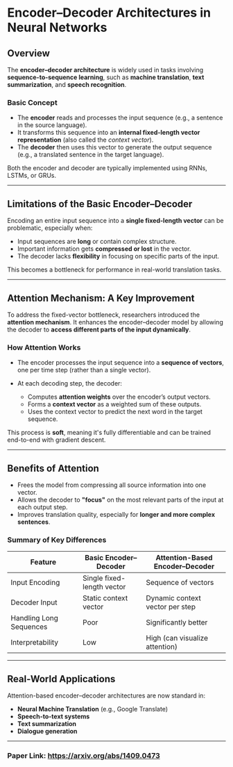 # Encoder–Decoder Architectures in Neural Networks

## Overview

The **encoder–decoder architecture** is widely used in tasks involving **sequence-to-sequence learning**, such as **machine translation**, **text summarization**, and **speech recognition**.

### Basic Concept

* The **encoder** reads and processes the input sequence (e.g., a sentence in the source language).
* It transforms this sequence into an **internal fixed-length vector representation** (also called the *context vector*).
* The **decoder** then uses this vector to generate the output sequence (e.g., a translated sentence in the target language).

Both the encoder and decoder are typically implemented using RNNs, LSTMs, or GRUs.

---

## Limitations of the Basic Encoder–Decoder

Encoding an entire input sequence into a **single fixed-length vector** can be problematic, especially when:

* Input sequences are **long** or contain complex structure.
* Important information gets **compressed or lost** in the vector.
* The decoder lacks **flexibility** in focusing on specific parts of the input.

This becomes a bottleneck for performance in real-world translation tasks.

---

## Attention Mechanism: A Key Improvement

To address the fixed-vector bottleneck, researchers introduced the **attention mechanism**. It enhances the encoder–decoder model by allowing the decoder to **access different parts of the input dynamically**.

### How Attention Works

* The encoder processes the input sequence into a **sequence of vectors**, one per time step (rather than a single vector).
* At each decoding step, the decoder:

  * Computes **attention weights** over the encoder’s output vectors.
  * Forms a **context vector** as a weighted sum of these outputs.
  * Uses the context vector to predict the next word in the target sequence.

This process is **soft**, meaning it's fully differentiable and can be trained end-to-end with gradient descent.

---

## Benefits of Attention

* Frees the model from compressing all source information into one vector.
* Allows the decoder to **"focus"** on the most relevant parts of the input at each output step.
* Improves translation quality, especially for **longer and more complex sentences**.

### Summary of Key Differences

| Feature                 | Basic Encoder–Decoder      | Attention-Based Encoder–Decoder |
| ----------------------- | -------------------------- | ------------------------------- |
| Input Encoding          | Single fixed-length vector | Sequence of vectors             |
| Decoder Input           | Static context vector      | Dynamic context vector per step |
| Handling Long Sequences | Poor                       | Significantly better            |
| Interpretability        | Low                        | High (can visualize attention)  |

---

## Real-World Applications

Attention-based encoder–decoder architectures are now standard in:

* **Neural Machine Translation** (e.g., Google Translate)
* **Speech-to-text systems**
* **Text summarization**
* **Dialogue generation**

---
### Paper Link: https://arxiv.org/abs/1409.0473
